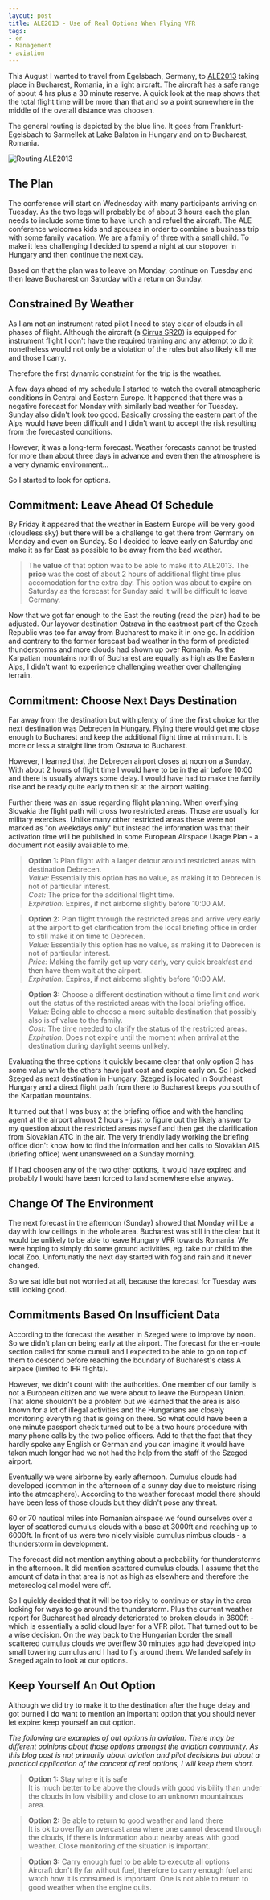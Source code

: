 ```yaml
---
layout: post
title: ALE2013 - Use of Real Options When Flying VFR
tags:
- en
- Management
- aviation
---
```

This August I wanted to travel from Egelsbach, Germany, to [ALE2013](http://ale2013.alenetwork.eu) taking place in Bucharest, Romania, in a light aircraft. The aircraft has a safe range of about 4 hrs plus a 30 minute reserve. A quick look at the map shows that the total flight time will be more than that and so a point somewhere in the middle of the overall distance was choosen.

The general routing is depicted by the blue line. It goes from Frankfurt-Egelsbach to Sarmellek at Lake Balaton in Hungary and on to Bucharest, Romania.

![Routing ALE2013](/img/posts/aviation-2013-08/options-ale2013.png)

## The Plan

The conference will start on Wednesday with many participants arriving on Tuesday. As the two legs will probably be of about 3 hours each the plan needs to include some time to have lunch and refuel the aircraft. The ALE conference welcomes kids and spouses in order to combine a business trip with some family vacation. We are a family of three with a small child. To make it less challenging I decided to spend a night at our stopover in Hungary and then continue the next day.

Based on that the plan was to leave on Monday, continue on Tuesday and then leave Bucharest on Saturday with a return on Sunday.

## Constrained By Weather

As I am not an instrument rated pilot I need to stay clear of clouds in all phases of flight. Although the aircraft (a [Cirrus SR20](http://en.wikipedia.org/wiki/Cirrus_SR20)) is equipped for instrument flight I don't have the required training and any attempt to do it nonetheless would not only be a violation of the rules but also likely kill me and those I carry.

Therefore the first dynamic constraint for the trip is the weather.

A few days ahead of my schedule I started to watch the overall atmospheric conditions in Central and Eastern Europe. It happened that there was a negative forecast for Monday with similarly bad weather for Tuesday. Sunday also didn't look too good. Basically crossing the eastern part of the Alps would have been difficult and I didn't want to accept the risk resulting from the forecasted conditions.

However, it was a long-term forecast. Weather forecasts cannot be trusted for more than about three days in advance and even then the atmosphere is a very dynamic environment...

So I started to look for options.

## Commitment: Leave Ahead Of Schedule

By Friday it appeared that the weather in Eastern Europe will be very good (cloudless sky) but there will be a challenge to get there from Germany on Monday and even on Sunday. So I decided to leave early on Saturday and make it as far East as possible to be away from the bad weather.

> The __value__ of that option was to be able to make it to ALE2013. The __price__ was the cost of about 2 hours of additional flight time plus accomodation for the extra day. This option was about to __expire__ on Saturday as the forecast for Sunday said it will be difficult to leave Germany.

Now that we got far enough to the East the routing (read the plan) had to be adjusted. Our layover destination Ostrava in the eastmost part of the Czech Republic was too far away from Bucharest to make it in one go. In addition and contrary to the former forecast bad weather in the form of predicted thunderstorms and more clouds had shown up over Romania. As the Karpatian mountains north of Bucharest are equally as high as the Eastern Alps, I didn't want to experience challenging weather over challenging terrain.

## Commitment: Choose Next Days Destination

Far away from the destination but with plenty of time the first choice for the next destination was Debrecen in Hungary. Flying there would get me close enough to Bucharest and keep the additional flight time at minimum. It is more or less a straight line from Ostrava to Bucharest.

However, I learned that the Debrecen airport closes at noon on a Sunday. With about 2 hours of flight time I would have to be in the air before 10:00 and there is usually always some delay. I would have had to make the family rise and be ready quite early to then sit at the airport waiting.

Further there was an issue regarding flight planning. When overflying Slovakia the flight path will cross two restricted areas. Those are usually for military exercises. Unlike many other restricted areas these were not marked as "on weekdays only" but instead the information was that their activation time will be published in some European Airspace Usage Plan - a document not easily available to me.

> __Option 1:__ Plan flight with a larger detour around restricted areas with destination Debrecen.  
> _Value:_ Essentially this option has no value, as making it to Debrecen is not of particular interest.  
> _Cost:_ The price for the additional flight time.  
> _Expiration:_ Expires, if not airborne slightly before 10:00 AM.


> __Option 2:__ Plan flight through the restricted areas and arrive very early at the airport to get clarification from the local briefing office in order to still make it on time to Debrecen.  
> _Value:_ Essentially this option has no value, as making it to Debrecen is not of particular interest.  
> _Price:_ Making the family get up very early, very quick breakfast and then have them wait at the airport.  
> _Expiration:_ Expires, if not airborne slightly before 10:00 AM.

> __Option 3:__ Choose a different destination without a time limit and work out the status of the restricted areas with the local briefing office.  
> _Value:_ Being able to choose a more suitable destination that possibly also is of value to the family.  
> _Cost:_ The time needed to clarify the status of the restricted areas.  
> _Expiration:_ Does not expire until the moment when arrival at the destination during daylight seems unlikely.  

Evaluating the three options it quickly became clear that only option 3 has some value while the others have just cost and expire early on. So I picked Szeged as next destination in Hungary. Szeged is located in Southeast Hungary and a direct flight path from there to Bucharest keeps you south of the Karpatian mountains.

It turned out that I was busy at the briefing office and with the handling agent at the airport almost 2 hours - just to figure out the likely answer to my question about the restricted areas myself and then get the clarification from Slovakian ATC in the air. The very friendly lady working the briefing office didn't know how to find the information and her calls to Slovakian AIS (briefing office) went unanswered on a Sunday morning.

If I had choosen any of the two other options, it would have expired and probably I would have been forced to land somewhere else anyway.

## Change Of The Environment

The next forecast in the afternoon (Sunday) showed that Monday will be a day with low ceilings in the whole area. Bucharest was still in the clear but it would be unlikely to be able to leave Hungary VFR towards Romania. We were hoping to simply do some ground activities, eg. take our child to the local Zoo. Unfortunatly the next day started with fog and rain and it never changed.

So we sat idle but not worried at all, because the forecast for Tuesday was still looking good.

## Commitments Based On Insufficient Data

According to the forecast the weather in Szeged were to improve by noon. So we didn't plan on being early at the airport. The forecast for the en-route section called for some cumuli and I expected to be able to go on top of them to descend before reaching the boundary of Bucharest's class A airpace (limited to IFR flights).

However, we didn't count with the authorities. One member of our family is not a European citizen and we were about to leave the European Union. That alone shouldn't be a problem but we learned that the area is also known for a lot of illegal activities and the Hungarians are closely monitoring everything that is going on there. So what could have been a one minute passport check turned out to be a two hours procedure with many phone calls by the two police officers. Add to that the fact that they hardly spoke any English or German and you can imagine it would have taken much longer had we not had the help from the staff of the Szeged airport.

Eventually we were airborne by early afternoon. Cumulus clouds had developed (common in the afternoon of a sunny day due to moisture rising into the atmosphere). According to the weather forecast model there should have been less of those clouds but they didn't pose any threat.

60 or 70 nautical miles into Romanian airspace we found ourselves over a layer of scattered cumulus clouds with a base at 3000ft and reaching up to 6000ft. In front of us were two nicely visible cumulus nimbus clouds - a thunderstorm in development.

The forecast did not mention anything about a probability for thunderstorms in the afternoon. It did mention scattered cumulus clouds. I assume that the amount of data in that area is not as high as elsewhere and therefore the metereological model were off.

So I quickly decided that it will be too risky to continue or stay in the area looking for ways to go around the thunderstorm. Plus the current weather report for Bucharest had already deteriorated to broken clouds in 3600ft - which is essentially a solid cloud layer for a VFR pilot. That turned out to be a wise decision. On the way back to the Hungarian border the small scattered cumulus clouds we overflew 30 minutes ago had developed into small towering cumulus and I had to fly around them. We landed safely in Szeged again to look at our options.

## Keep Yourself An Out Option

Although we did try to make it to the destination after the huge delay and got burned I do want to mention an important option that you should never let expire: keep yourself an out option.

_The following are examples of out options in aviation. There may be different opinions about those options amongst the aviation community. As this blog post is not primarily about aviation and pilot decisions but about a practical application of the concept of real options, I will keep them short._

> __Option 1:__ Stay where it is safe  
> It is much better to be above the clouds with good visibility than under the clouds in low visibility and close to an unknown mountainous area.

> __Option 2:__ Be able to return to good weather and land there  
> It is ok to overfly an overcast area where one cannot descend through the clouds, if there is  information about nearby areas with good weather. Close monitoring of the situation is important.

> __Option 3:__ Carry enough fuel to be able to execute all options  
> Aircraft don't fly far without fuel, therefore to carry enough fuel and watch how it is consumed is important. One is not able to return to good weather when the engine quits.
